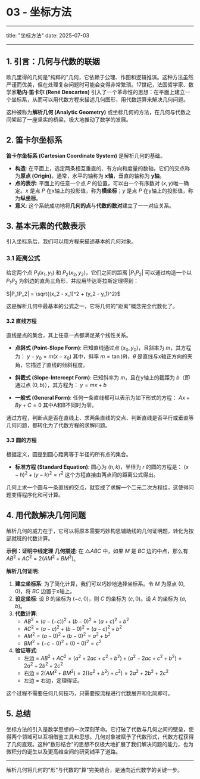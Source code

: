 # 03 - 坐标方法

---

title: "坐标方法"
date: 2025-07-03

---

## 1. 引言：几何与代数的联姻

欧几里得的几何是"纯粹的"几何，它依赖于公理、作图和逻辑推演。这种方法虽然严谨而优美，但在处理复杂问题时可能会变得非常繁琐。17世纪，法国哲学家、数学家**勒内·笛卡尔 (René Descartes)** 引入了一个革命性的思想：在平面上建立一个坐标系，从而可以用代数方程来描述几何图形，用代数运算来解决几何问题。

这种被称为**解析几何 (Analytic Geometry)** 或坐标几何的方法，在几何与代数之间架起了一座坚实的桥梁，极大地推动了数学的发展。

## 2. 笛卡尔坐标系

**笛卡尔坐标系 (Cartesian Coordinate System)** 是解析几何的基础。

- **构造**: 在平面上，选定两条相互垂直的、有方向和度量的数轴，它们的交点称为**原点 (Origin)**。通常，水平的轴称为 **x轴**，垂直的轴称为 **y轴**。
- **点的表示**: 平面上的任意一个点 $P$ 的位置，可以由一个有序数对 $(x, y)$唯一确定。$x$ 是点 $P$ 在x轴上的投影值，称为**横坐标**；$y$ 是点 $P$ 在y轴上的投影值，称为**纵坐标**。
- **意义**: 这个系统成功地将**几何的点**与**代数的数对**建立了一一对应关系。

## 3. 基本元素的代数表示

引入坐标系后，我们可以用方程来描述基本的几何对象。

### 3.1 距离公式

给定两个点 $P_1(x_1, y_1)$ 和 $P_2(x_2, y_2)$，它们之间的距离 $|P_1P_2|$ 可以通过构造一个以 $P_1P_2$ 为斜边的直角三角形，并应用毕达哥拉斯定理得到：

$|P_1P_2| = \sqrt{(x_2 - x_1)^2 + (y_2 - y_1)^2}$

这是解析几何中最基本的公式之一，它将几何的"距离"概念完全代数化了。

#### 3.2 直线方程

直线是点的集合，其上任意一点都满足某个线性关系。

- **点斜式 (Point-Slope Form)**: 已知直线通过点 $(x_0, y_0)$，且斜率为 $m$，其方程为：
  $y - y_0 = m(x - x_0)$
  其中，斜率 $m = \tan(\theta)$，$\theta$ 是直线与x轴正方向的夹角，它描述了直线的倾斜程度。

- **斜截式 (Slope-Intercept Form)**: 已知斜率为 $m$，且在y轴上的截距为 $b$（即通过点 $(0,b)$），其方程为：
  $y = mx + b$

- **一般式 (General Form)**: 任何一条直线都可以表示为如下形式的方程：
  $Ax + By + C = 0$
  其中A和B不同时为零。

通过方程，判断点是否在直线上、求两条直线的交点、判断直线是否平行或垂直等几何问题，都转化为了代数方程的求解问题。

#### 3.3 圆的方程

根据定义，圆是到圆心距离等于半径的所有点的集合。

- **标准方程 (Standard Equation)**: 圆心为 $(h, k)$，半径为 $r$ 的圆的方程是：
  $(x - h)^2 + (y - k)^2 = r^2$
  这个方程直接由两点间的距离公式得出。

几何上求一个圆与一条直线的交点，就变成了求解一个二元二次方程组，这使得问题变得程序化和可计算。

## 4. 用代数解决几何问题

解析几何的威力在于，它可以将原本需要巧妙构思辅助线的几何证明题，转化为按部就班的代数计算。

**示例：证明中线定理**
**几何描述**: 在 $\triangle ABC$ 中，如果 $M$ 是 $BC$ 边的中点，那么有 $AB^2 + AC^2 = 2(AM^2 + BM^2)$。

**解析几何证明**:

1. **建立坐标系**: 为了简化计算，我们可以巧妙地选择坐标系。令 $M$ 为原点 $(0,0)$，将 $BC$ 边置于x轴上。
2. **设定坐标**: 设 $B$ 的坐标为 $(-c, 0)$，则 $C$ 的坐标为 $(c, 0)$。设 $A$ 的坐标为 $(a, b)$。
3. **代数计算**:
    - $AB^2 = (a - (-c))^2 + (b - 0)^2 = (a+c)^2 + b^2$
    - $AC^2 = (a - c)^2 + (b - 0)^2 = (a-c)^2 + b^2$
    - $AM^2 = (a - 0)^2 + (b - 0)^2 = a^2 + b^2$
    - $BM^2 = (-c - 0)^2 + (0 - 0)^2 = c^2$
4. **验证等式**:
    - 左边 = $AB^2 + AC^2 = (a^2+2ac+c^2+b^2) + (a^2-2ac+c^2+b^2) = 2a^2 + 2b^2 + 2c^2$
    - 右边 = $2(AM^2 + BM^2) = 2((a^2+b^2) + c^2) = 2a^2 + 2b^2 + 2c^2$
    - 左边 = 右边，定理得证。

这个过程不需要任何几何技巧，只需要按流程进行代数展开和化简即可。

## 5. 总结

坐标方法的引入是数学思想的一次深刻革命。它打破了代数与几何之间的壁垒，使得两个领域可以互相借鉴工具和思想。几何对象被赋予了代数形式，代数方程获得了几何直观。这种"数形结合"的思想不仅极大地扩展了我们解决问题的能力，也为微积分的诞生以及更高维空间的研究铺平了道路。

---

解析几何将几何的"形"与代数的"算"完美结合，是通向近代数学的关键一步。
